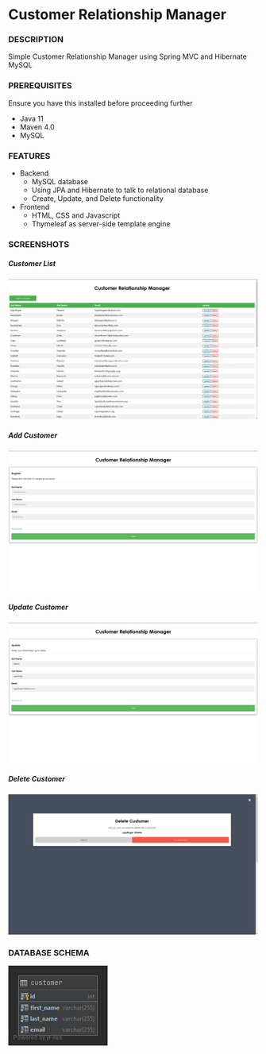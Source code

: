 # Customer Relationship Manager

### DESCRIPTION
Simple Customer Relationship Manager using Spring MVC and Hibernate MySQL

### PREREQUISITES
Ensure you have this installed before proceeding further
- Java 11
- Maven 4.0
- MySQL

### FEATURES
* Backend
  * MySQL database
  * Using JPA and Hibernate to talk to relational database
  * Create, Update, and Delete functionality
* Frontend
  * HTML, CSS and Javascript
  * Thymeleaf as server-side template engine
  
### SCREENSHOTS
##### Customer List
![list](/screenshots/list.png?raw=true)
##### Add Customer
![add](/screenshots/add.png?raw=true)
##### Update Customer
![update](/screenshots/update.png?raw=true)
##### Delete Customer
![delete](/screenshots/delete.png?raw=true)

### DATABASE SCHEMA
![ER Diagram](/screenshots/database_schema.png?raw=true)
